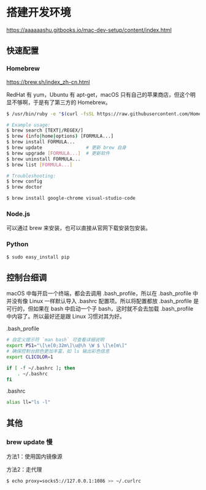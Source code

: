 # 搭建开发环境

https://aaaaaashu.gitbooks.io/mac-dev-setup/content/index.html


## 快速配置

### Homebrew

https://brew.sh/index_zh-cn.html

RedHat 有 yum，Ubuntu 有 apt-get，macOS 只有自己的苹果商店，但这个明显不够啊，于是有了第三方的 Homebrew。

```bash
$ /usr/bin/ruby -e "$(curl -fsSL https://raw.githubusercontent.com/Homebrew/install/master/install)"
```

```bash
# Example usage:
$ brew search [TEXT|/REGEX/]
$ brew (info|home|options) [FORMULA...]
$ brew install FORMULA...
$ brew update                # 更新 brew 自身
$ brew upgrade [FORMULA...]  # 更新软件
$ brew uninstall FORMULA...
$ brew list [FORMULA...]

# Troubleshooting:
$ brew config
$ brew doctor
```

```bash
$ brew install google-chrome visual-studio-code
```

### Node.js

可以通过 brew 来安装，也可以直接从官网下载安装包安装。

### Python

```bash
$ sudo easy_install pip
```


## 控制台细调

macOS 中每开启一个终端，都会去调用 .bash_profile，所以在 .bash_profile 中并没有像 Linux 一样默认导入 .bashrc 配置项。所以将配置都放 .bash_profile 是可行的，但如果在 bash 中启动一个子 bash，这时就不会去加载 .bash_profile 中内容了。所以最好还是跟 Linux 习惯对其为好。

.bash_profile

```sh
# 自定义提示符 `man bash` 可查看详细说明
export PS1="\[\e[0;32m\]\u@\h \W $ \[\e[m\]"
# 确保控制台颜色更加丰富，如 ls 输出彩色信息
export CLICOLOR=1

if [ -f ~/.bashrc ]; then
    . ~/.bashrc
fi
```

.bashrc

```sh
alias ll="ls -l"
```


## 其他

### brew update 慢

方法1：使用国内镜像源

方法2：走代理

```bash
$ echo proxy=socks5://127.0.0.1:1086 >> ~/.curlrc
```
